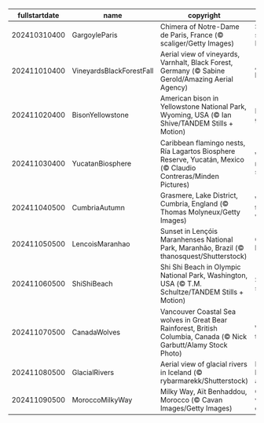 |fullstartdate|name|copyright|title|image|
|--|--|--|--|--|
202410310400|GargoyleParis|Chimera of Notre-Dame de Paris, France (© scaliger/Getty Images)|Stone-cold stares on Halloween|![](/en-CA/2024/11/202410310400GargoyleParis.jpg)|
202411010400|VineyardsBlackForestFall|Aerial view of vineyards, Varnhalt, Black Forest, Germany (© Sabine Gerold/Amazing Aerial Agency)|A proud heritage|![](/en-CA/2024/11/202411010400VineyardsBlackForestFall.jpg)|
202411020400|BisonYellowstone|American bison in Yellowstone National Park, Wyoming, USA (© Ian Shive/TANDEM Stills + Motion)|Power and grace|![](/en-CA/2024/11/202411020400BisonYellowstone.jpg)|
202411030400|YucatanBiosphere|Caribbean flamingo nests, Ría Lagartos Biosphere Reserve, Yucatán, Mexico (© Claudio Contreras/Minden Pictures)|Where nature meets sustainability|![](/en-CA/2024/11/202411030400YucatanBiosphere.jpg)|
202411040500|CumbriaAutumn|Grasmere, Lake District, Cumbria, England (© Thomas Molyneux/Getty Images)|Worth a thousand words|![](/en-CA/2024/11/202411040500CumbriaAutumn.jpg)|
202411050500|LencoisMaranhao|Sunset in Lençóis Maranhenses National Park, Maranhão, Brazil (© thanosquest/Shutterstock)|Otherworldly beauty|![](/en-CA/2024/11/202411050500LencoisMaranhao.jpg)|
202411060500|ShiShiBeach|Shi Shi Beach in Olympic National Park, Washington, USA (© T.M. Schultze/TANDEM Stills + Motion)|Shades of sunset|![](/en-CA/2024/11/202411060500ShiShiBeach.jpg)|
202411070500|CanadaWolves|Vancouver Coastal Sea wolves in Great Bear Rainforest, British Columbia, Canada (© Nick Garbutt/Alamy Stock Photo)|Wolves in the wild|![](/en-CA/2024/11/202411070500CanadaWolves.jpg)|
202411080500|GlacialRivers|Aerial view of glacial rivers in Iceland (© rybarmarekk/Shutterstock)|From the land of fire and ice|![](/en-CA/2024/11/202411080500GlacialRivers.jpg)|
202411090500|MoroccoMilkyWay|Milky Way, Aït Benhaddou, Morocco (© Cavan Images/Getty Images)|Cosmic views over earthly hues|![](/en-CA/2024/11/202411090500MoroccoMilkyWay.jpg)|
